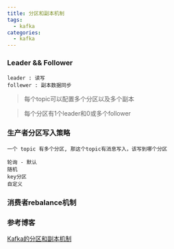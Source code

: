 ```yaml
---
title: 分区和副本机制
tags:
  - kafka
categories:
  - kafka
---
```


### Leader && Follower

```
leader : 读写
follewer : 副本数据同步
```

> 每个topic可以配置多个分区以及多个副本

> 每个分区有1个leader和0或多个follower


### 生产者分区写入策略

```
一个 topic 有多个分区, 那这个topic有消息写入，该写到哪个分区

轮询 - 默认
随机
key分区
自定义
```

### 消费者rebalance机制




### 参考博客

[Kafka的分区和副本机制](https://blog.csdn.net/weixin_45970271/article/details/126550115)